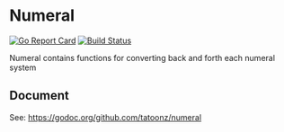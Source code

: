 # Numeral

[![Go Report Card](https://goreportcard.com/badge/github.com/tatoonz/numeral?style=flat-square)](https://goreportcard.com/report/github.com/tatoonz/numeral)
[![Build Status](https://img.shields.io/travis/tatoonz/numeral/master?style=flat-square)](https://travis-ci.org/tatoonz/numeral)

Numeral contains functions for converting back and forth each numeral system

## Document

See: <https://godoc.org/github.com/tatoonz/numeral>

